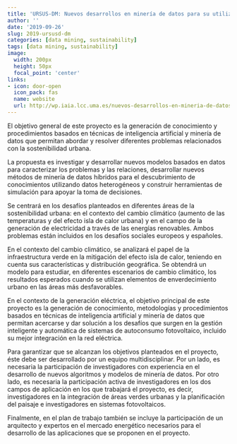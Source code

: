 ```yaml
---
title: 'URSUS-DM: Nuevos desarrollos en minería de datos para su utilización en la sostenibilidad urbana'
author: ''
date: '2019-09-26'
slug: 2019-ursusd-dm
categories: [data mining, sustainability]
tags: [data mining, sustainability]
image:
  width: 200px
  height: 50px
  focal_point: 'center'
links:
- icon: door-open
  icon_pack: fas
  name: website
  url: http://wp.iaia.lcc.uma.es/nuevos-desarrollos-en-mineria-de-datos-para-su-utilizacion-en-la-sostenibilidad-urbana/
---
```


El objetivo general de este proyecto es la generación de conocimiento y procedimientos basados en técnicas de inteligencia artificial y minería de datos que permitan abordar y resolver diferentes problemas relacionados con la sostenibilidad urbana.

La propuesta es investigar y desarrollar nuevos modelos basados en datos para caracterizar los problemas y las relaciones, desarrollar nuevos métodos de minería de datos híbridos para el descubrimiento de conocimientos utilizando datos heterogéneos y construir herramientas de simulación para apoyar la toma de decisiones.

Se centrará en los desafíos planteados en diferentes áreas de la sostenibilidad urbana: en el contexto del cambio climático (aumento de las temperaturas y del efecto isla de calor urbana) y en el campo de la generación de electricidad a través de las energías renovables. Ambos problemas están incluidos en los desafíos sociales europeos y españoles.

En el contexto del cambio climático, se analizará el papel de la infraestructura verde en la mitigación del efecto isla de calor, teniendo en cuenta sus características y distribución geográfica. Se obtendrá un modelo para estudiar, en diferentes escenarios de cambio climático, los resultados esperados cuando se utilizan elementos de enverdecimiento urbano en las áreas más desfavorables.

En el contexto de la generación eléctrica, el objetivo principal de este proyecto es la generación de conocimiento, metodologías y procedimientos basados en técnicas de inteligencia artificial y minería de datos que permitan acercarse y dar solución a los desafíos que surgen en la gestión inteligente y automática de sistemas de autoconsumo fotovoltaico, incluido su mejor integración en la red eléctrica.

Para garantizar que se alcanzan los objetivos planteados en el proyecto, éste debe ser desarrollado por un equipo multidisciplinar. Por un lado, es necesaria la participación de investigadores con experiencia en el desarrollo de nuevos algoritmos y modelos de minería de datos. Por otro lado, es necesaria la participación activa de investigadores en los dos campos de aplicación en los que trabajará el proyecto, es decir, investigadores en la integración de áreas verdes urbanas y la planificación del paisaje e investigadores en sistemas fotovoltaicos.

Finalmente, en el plan de trabajo también se incluye la participación de un arquitecto y expertos en el mercado energético necesarios para el desarrollo de las aplicaciones que se proponen en el proyecto.
